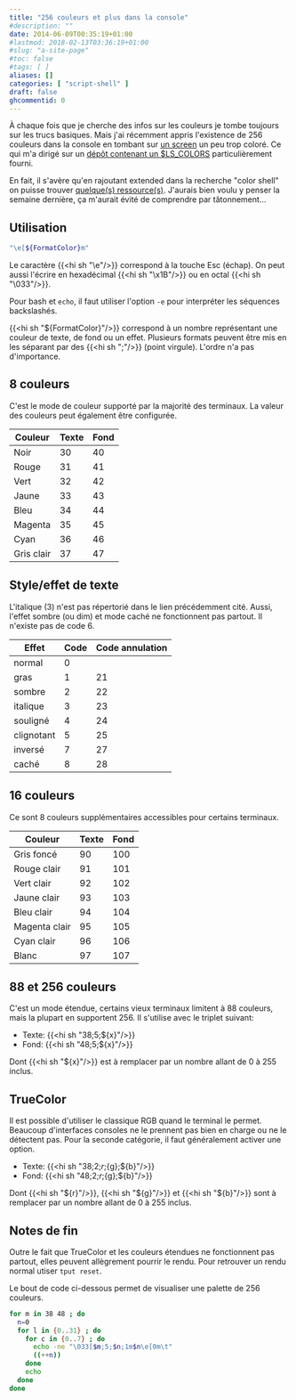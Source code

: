 ```yaml
---
title: "256 couleurs et plus dans la console"
#description: ""
date: 2014-06-09T00:35:19+01:00
#lastmod: 2018-02-13T03:36:19+01:00
#slug: "a-site-page"
#toc: false
#tags: [ ]
aliases: []
categories: [ "script-shell" ]
draft: false
ghcommentid: 0
---
```


À chaque fois que je cherche des infos sur les couleurs je tombe toujours sur les trucs basiques. Mais j'ai récemment appris l'existence de 256 couleurs dans la console en tombant sur <a href="http://dotshare.it/dots/100/">un screen</a> un peu trop coloré. Ce qui m'a dirigé sur un <a href="https://github.com/trapd00r/LS_COLORS">dépôt contenant un $LS_COLORS</a> particulièrement fourni.

En fait, il s'avère qu'en rajoutant extended dans la recherche "color shell" on puisse trouver <a href="http://misc.flogisoft.com/bash/tip_colors_and_formatting">quelque(s) ressource(s)</a>. J'aurais bien voulu y penser la semaine dernière, ça m'aurait évité de comprendre par tâtonnement...

## Utilisation

```bash
"\e[${FormatColor}m"
```

Le caractère {{<hi sh "\e"/>}} correspond à la touche Esc (échap). On peut aussi l'écrire en hexadécimal {{<hi sh "\x1B"/>}} ou en octal {{<hi sh "\033"/>}}.

Pour bash et `echo`, il faut utiliser l'option `-e` pour interpréter les séquences backslashés.

{{<hi sh "${FormatColor}"/>}} correspond à un nombre représentant une couleur de texte, de fond ou un effet. Plusieurs formats peuvent être mis en les séparant par des {{<hi sh ";"/>}} (point virgule). L'ordre n'a pas d'importance.

## 8 couleurs

C'est le mode de couleur supporté par la majorité des terminaux. La valeur des couleurs peut également être configurée.

Couleur | Texte | Fond
--------|-------|-----
Noir    | 30    | 40
Rouge   | 31    | 41
Vert    | 32    | 42
Jaune   | 33    | 43
Bleu    | 34    | 44
Magenta | 35    | 45
Cyan    | 36    | 46
Gris clair | 37 | 47

## Style/effet de texte

L'italique (3) n'est pas répertorié dans le lien précédemment cité. Aussi, l'effet sombre (ou dim) et mode caché ne fonctionnent pas partout. Il n'existe pas de code 6.

Effet      | Code | Code annulation
-----------|------|----------------
normal     | 0    |
gras       | 1    | 21
sombre     | 2    | 22
italique   | 3    | 23
souligné   | 4    | 24
clignotant | 5    | 25
inversé    | 7    | 27
caché      | 8    | 28

## 16 couleurs

Ce sont 8 couleurs supplémentaires accessibles pour certains terminaux.

Couleur       | Texte | Fond
--------------|-------|-----
Gris foncé    | 90    | 100
Rouge clair   | 91    | 101
Vert clair    | 92    | 102
Jaune clair   | 93    | 103
Bleu clair    | 94    | 104
Magenta clair | 95    | 105
Cyan clair    | 96    | 106
Blanc         | 97    | 107

## 88 et 256 couleurs

C'est un mode étendue, certains vieux terminaux limitent à 88 couleurs, mais la plupart en supportent 256. Il s'utilise avec le triplet suivant:

- Texte: {{<hi sh "38;5;${x}"/>}}
- Fond: {{<hi sh "48;5;${x}"/>}}

Dont {{<hi sh "${x}"/>}} est à remplacer par un nombre allant de 0 à 255 inclus.

## TrueColor

Il est possible d'utiliser le classique RGB quand le terminal le permet. Beaucoup d'interfaces consoles ne le prennent pas bien en charge ou ne le détectent pas. Pour la seconde catégorie, il faut généralement activer une option.

- Texte: {{<hi sh "38;2;${r};${g};${b}"/>}}
- Fond: {{<hi sh "48;2;${r};${g};${b}"/>}}

Dont {{<hi sh "${r}"/>}}, {{<hi sh "${g}"/>}} et {{<hi sh "${b}"/>}} sont à remplacer par un nombre allant de 0 à 255 inclus.

## Notes de fin

Outre le fait que TrueColor et les couleurs étendues ne fonctionnent pas partout, elles peuvent allègrement pourrir le rendu. Pour retrouver un rendu normal utiser `tput reset`.

Le bout de code ci-dessous permet de visualiser une palette de 256 couleurs.

```bash
for m in 38 48 ; do
  n=0
  for l in {0..31} ; do
    for c in {0..7} ; do
      echo -ne "\033[$m;5;$n;1m$n\e[0m\t"
      ((++n))
    done
    echo
  done
done
```
